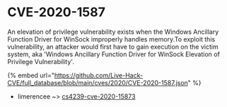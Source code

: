 # CVE-2020-1587

An elevation of privilege vulnerability exists when the Windows Ancillary Function Driver for WinSock improperly handles memory.To exploit this vulnerability, an attacker would first have to gain execution on the victim system, aka 'Windows Ancillary Function Driver for WinSock Elevation of Privilege Vulnerability'.

{% embed url="https://github.com/Live-Hack-CVE/full_database/blob/main/cves/2020/CVE-2020-1587.json" %}


* limerencee ~> [cs4239-cve-2020-15873](https://www.alice-snow.ru/2020/database/cve-2020-1587/cs4239-cve-2020-15873-limerencee)